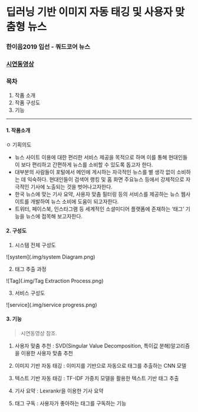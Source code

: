 # 딥러닝 기반 이미지 자동 태깅 및 사용자 맞춤형 뉴스
### 한이음2019 입선 - 쿼드코어 뉴스 <br>
### [시연동영상](https://youtu.be/6HvtxmEl6q0)

###  목차
1. 작품 소개
2. 작품 구성도
3. 기능


---


#### 1. 작품소개


ㅇ 기획의도
- 뉴스 사이트 이용에 대한 편리한 서비스 제공을 목적으로 하며 이를 통해 현대인들이 보다 편리하고 간편하게 뉴스를 소비할 수 있도록 돕고자 한다.
- 대부분의 사람들이 포털에서 메인에 게시하는 자극적인 뉴스를 별 생각 없이 소비하는 데 익숙하다. 현대인들이 검색어 랭킹 및 홈 화면 주요뉴스 등에서 강제적으로 자극적인 기사에 노출되는 것을 벗어나고자한다.
- 한국 뉴스에 맞는 기사 요약, 사용자 맞춤 필터링 등의 서비스를 제공하는 뉴스 웹사이트를 개발하여 뉴스 소비에 도움이 되고자한다.
- 트위터, 페이스북, 인스타그램 등 세계적인 소셜미디어 플랫폼에 존재하는 ‘태그’ 기능을 뉴스에 접목해 보고자한다.

#### 2. 구성도

1. 시스템 전체 구성도

![system](.img/system Diagram.png)


2. 태그 추출 과정

![Tag](.img/Tag Extraction Process.png)

3. 서비스 구성도

![service](.img/service progress.png)
 



#### 3. 기능
> 시연동영상 참조.
1) 사용자 맞춤 추천 : SVD(Singular Value Decomposition, 특이값 분해)알고리즘을 이용한 사용자 맞춤 추천

2) 이미지 기반 자동 태깅 : 이미지를 기반으로 자동으로 태그를 추출하는 CNN 모델

3) 텍스트 기반 자동 태깅 : TF-IDF 가중치 모델을 활용한 텍스트 기반 태그 추출

4) 기사 요약 : Lexrankr을 이용한 기사 요약

5) 태그 구독 : 사용자가 좋아하는 태그를 구독하는 기능


